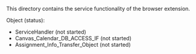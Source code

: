 This directory contains the service functionality of the browser extension.

Object (status):
- ServiceHandler (not started)
- Canvas_Calendar_DB_ACCESS_IF (not started)
- Assignment_Info_Transfer_Object (not started)